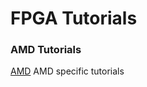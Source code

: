 # FPGA Tutorials

### AMD Tutorials
[AMD](https://github.com/cable000/fpga_tutorials/tree/main/amd) AMD specific tutorials
